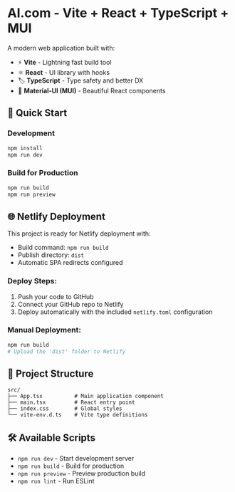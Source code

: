 # AI.com - Vite + React + TypeScript + MUI

A modern web application built with:
- ⚡ **Vite** - Lightning fast build tool
- ⚛️ **React** - UI library with hooks
- 🏷️ **TypeScript** - Type safety and better DX
- 🎨 **Material-UI (MUI)** - Beautiful React components

## 🚀 Quick Start

### Development
```bash
npm install
npm run dev
```

### Build for Production
```bash
npm run build
npm run preview
```

## 🌐 Netlify Deployment

This project is ready for Netlify deployment with:
- Build command: `npm run build`
- Publish directory: `dist`
- Automatic SPA redirects configured

### Deploy Steps:
1. Push your code to GitHub
2. Connect your GitHub repo to Netlify
3. Deploy automatically with the included `netlify.toml` configuration

### Manual Deployment:
```bash
npm run build
# Upload the 'dist' folder to Netlify
```

## 📁 Project Structure

```
src/
├── App.tsx          # Main application component
├── main.tsx         # React entry point
├── index.css        # Global styles
└── vite-env.d.ts    # Vite type definitions
```

## 🛠️ Available Scripts

- `npm run dev` - Start development server
- `npm run build` - Build for production
- `npm run preview` - Preview production build
- `npm run lint` - Run ESLint
